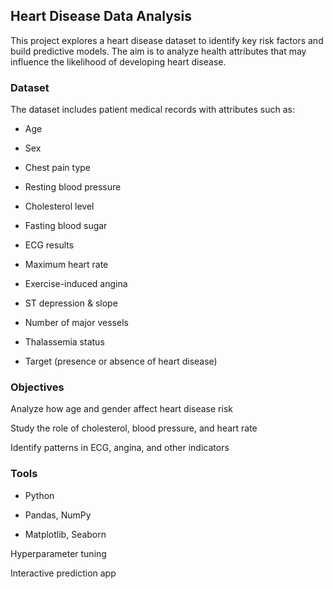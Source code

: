 ## Heart Disease Data Analysis

This project explores a heart disease dataset to identify key risk factors and build predictive models. The aim is to analyze health attributes that may influence the likelihood of developing heart disease.

### Dataset

The dataset includes patient medical records with attributes such as:

* Age

* Sex

* Chest pain type

* Resting blood pressure

* Cholesterol level

* Fasting blood sugar

* ECG results

* Maximum heart rate

* Exercise-induced angina

* ST depression & slope

* Number of major vessels

* Thalassemia status

* Target (presence or absence of heart disease)

### Objectives

Analyze how age and gender affect heart disease risk

Study the role of cholesterol, blood pressure, and heart rate

Identify patterns in ECG, angina, and other indicators


### Tools

* Python

* Pandas, NumPy

* Matplotlib, Seaborn





Hyperparameter tuning

Interactive prediction app
